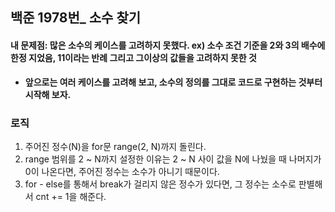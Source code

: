 ## 백준 1978번_ 소수 찾기

#### 내 문제점: 많은 소수의 케이스를 고려하지 못했다. ex) 소수 조건 기준을 2와 3의 배수에 한정 지었음, 11이라는 반례 그리고 그이상의 값들을 고려하지 못한 것

* **앞으로는 여러 케이스를 고려해 보고, 소수의 정의를 그대로 코드로 구현하는 것부터 시작해 보자.**

### 로직
1. 주어진 정수(N)을 for문 range(2, N)까지 돌린다.
2. range 범위를 2 ~ N까지 설정한 이유는 2 ~ N 사이 값을 N에 나눴을 때 나머지가 0이 나온다면, 주어진 정수는 소수가 아니기 때문이다.
3. for - else를 통해서 break가 걸리지 않은 정수가 있다면,  그 정수는 소수로 판별해서 cnt += 1을 해준다.

